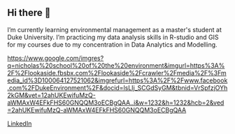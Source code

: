 ## Hi there 👋

I’m currently learning environmental management as a master's student at Duke 
University. I’m practicing my data analysis skills in R-studio and GIS for my 
courses due to my concentration in Data Analytics and Modelling. 

https://www.google.com/imgres?q=nicholas%20school%20of%20the%20environment&imgurl=https%3A%2F%2Flookaside.fbsbx.com%2Flookaside%2Fcrawler%2Fmedia%2F%3Fmedia_id%3D100064127521062&imgrefurl=https%3A%2F%2Fwww.facebook.com%2FDukeEnvironment%2F&docid=lsLIj_SCGdSyGM&tbnid=VrSpfzjOYh2kGM&vet=12ahUKEwifuMzQ-aWMAxW4EFkFHS60GNQQM3oECBgQAA..i&w=1232&h=1232&hcb=2&ved=2ahUKEwifuMzQ-aWMAxW4EFkFHS60GNQQM3oECBgQAA

[LinkedIn](https://www.linkedin.com/in/rachel-williams-013681279)


<!--
**Rachel-W-env/Rachel-W-env** is a ✨ _special_ ✨ repository because its `README.md` (this file) appears on your GitHub profile.

Here are some ideas to get you started:

- 🔭 I’m currently working on learning data analysis skills in R-studio and GIS for my courses. 
- 🌱 I’m currently learning environmental management as a master's student at Duke University. 
- [git_repositor](https://github.com/Rachel-W-env/Rachel-W-env)
